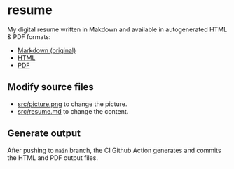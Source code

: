 # resume
My digital resume written in Makdown and available in autogenerated HTML & PDF formats:
- [Markdown (original)](https://github.com/sergicanet9/resume/blob/main/src/resume.md)
- [HTML](https://htmlpreview.github.io/?https://github.com/sergicanet9/resume/blob/main/resume-sergi-canet.html)
- [PDF](https://raw.githubusercontent.com/sergicanet9/resume/main/resume-sergi-canet.pdf)

## Modify source files
- [src/picture.png]() to change the picture.
- [src/resume.md]() to change the content.

## Generate output
After pushing to `main` branch, the CI Github Action generates and commits the HTML and PDF output files.
